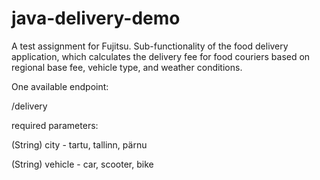 # java-delivery-demo

A test assignment for Fujitsu. Sub-functionality of the food delivery application, which
calculates the delivery fee for food couriers based on regional base fee, vehicle type, and weather
conditions.

One available endpoint:

/delivery

required parameters:

(String) city - tartu, tallinn, pärnu

(String) vehicle - car, scooter, bike
